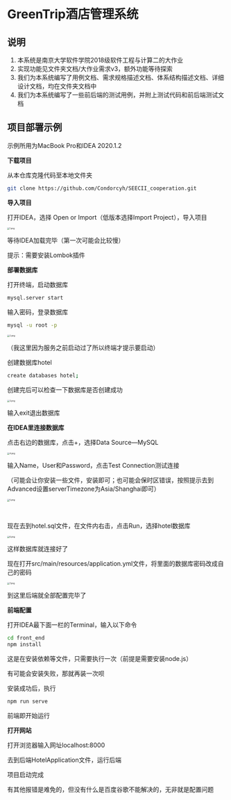 # GreenTrip酒店管理系统

## 说明

1. 本系统是南京大学软件学院2018级软件工程与计算二的大作业
2. 实现功能见文件夹文档/大作业需求v3，额外功能等待探索
3. 我们为本系统编写了用例文档、需求规格描述文档、体系结构描述文档、详细设计文档，均在文件夹文档中
4. 我们为本系统编写了一些前后端的测试用例，并附上测试代码和前后端测试文档



## 项目部署示例

示例所用为MacBook Pro和IDEA 2020.1.2



**下载项目**

从本仓库克隆代码至本地文件夹

```bash
git clone https://github.com/Condorcyh/SEECII_cooperation.git
```



**导入项目**

打开IDEA，选择 Open or Import（低版本选择Import Project），导入项目

<img src="https://i.loli.net/2020/07/04/vrKuai7LZ5VIcyJ.png" alt="1.png" style="zoom: 33%;" />

等待IDEA加载完毕（第一次可能会比较慢）

提示：需要安装Lombok插件



**部署数据库**

打开终端，启动数据库

```bash
mysql.server start
```

输入密码，登录数据库

```bash
mysql -u root -p
```

<img src="https://i.loli.net/2020/07/04/TFQeX7drRIzP58A.png" alt="2.png" style="zoom: 33%;" />

（我这里因为服务之前启动过了所以终端才提示要启动）

创建数据库hotel

```bash
create databases hotel;
```

创建完后可以检查一下数据库是否创建成功

<img src="https://i.loli.net/2020/07/04/uJQDlWbtP63aVBe.png" alt="3.png" style="zoom:33%;" />

输入exit退出数据库



**在IDEA里连接数据库**

点击右边的数据库，点击+，选择Data Source—MySQL

<img src="https://i.loli.net/2020/07/04/LCH5PkE4jNYcDUK.png" alt="4.png" style="zoom: 33%;" />



输入Name，User和Password，点击Test Connection测试连接

（可能会让你安装一些文件，安装即可；也可能会保时区错误，按照提示去到Advanced设置serverTimezone为Asia/Shanghai即可）

<img src="https://i.loli.net/2020/07/04/QjMp4EnG5OZW7rt.png" alt="5.png" style="zoom:33%;" />

​	

现在去到hotel.sql文件，在文件内右击，点击Run，选择hotel数据库

<img src="https://i.loli.net/2020/07/05/u7MSshlBgLWpvnJ.png" alt="6.png" style="zoom:33%;" />

这样数据库就连接好了



现在打开src/main/resources/application.yml文件，将里面的数据库密码改成自己的密码

<img src="https://i.loli.net/2020/07/05/r9a2CHZBb7sEpoM.png" alt="7.png" style="zoom:33%;" />

到这里后端就全部配置完毕了



**前端配置**

打开IDEA最下面一栏的Terminal，输入以下命令

```bash
cd front_end
npm install
```

这是在安装依赖等文件，只需要执行一次（前提是需要安装node.js）

有可能会安装失败，那就再装一次呗



安装成功后，执行

```bash
npm run serve
```

前端即开始运行



**打开网站**

打开浏览器输入网址localhost:8000

去到后端HotelApplication文件，运行后端

项目启动完成



有其他报错是难免的，但没有什么是百度谷歌不能解决的，无非就是配置问题